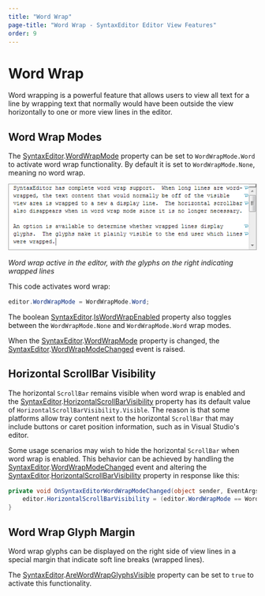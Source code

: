 ```yaml
---
title: "Word Wrap"
page-title: "Word Wrap - SyntaxEditor Editor View Features"
order: 9
---
```

# Word Wrap

Word wrapping is a powerful feature that allows users to view all text for a line by wrapping text that normally would have been outside the view horizontally to one or more view lines in the editor.

## Word Wrap Modes

The [SyntaxEditor](xref:ActiproSoftware.Windows.Controls.SyntaxEditor.SyntaxEditor).[WordWrapMode](xref:ActiproSoftware.Windows.Controls.SyntaxEditor.SyntaxEditor.WordWrapMode) property can be set to `WordWrapMode.Word` to activate word wrap functionality.  By default it is set to `WordWrapMode.None`, meaning no word wrap.

![Screenshot](../../images/word-wrap.png)

*Word wrap active in the editor, with the glyphs on the right indicating wrapped lines*

This code activates word wrap:

```csharp
editor.WordWrapMode = WordWrapMode.Word;
```

The boolean [SyntaxEditor](xref:ActiproSoftware.Windows.Controls.SyntaxEditor.SyntaxEditor).[IsWordWrapEnabled](xref:ActiproSoftware.Windows.Controls.SyntaxEditor.SyntaxEditor.IsWordWrapEnabled) property also toggles between the `WordWrapMode.None` and `WordWrapMode.Word` wrap modes.

When the [SyntaxEditor](xref:ActiproSoftware.Windows.Controls.SyntaxEditor.SyntaxEditor).[WordWrapMode](xref:ActiproSoftware.Windows.Controls.SyntaxEditor.SyntaxEditor.WordWrapMode) property is changed, the [SyntaxEditor](xref:ActiproSoftware.Windows.Controls.SyntaxEditor.SyntaxEditor).[WordWrapModeChanged](xref:ActiproSoftware.Windows.Controls.SyntaxEditor.SyntaxEditor.WordWrapModeChanged) event is raised.

## Horizontal ScrollBar Visibility

The horizontal `ScrollBar` remains visible when word wrap is enabled and the [SyntaxEditor](xref:ActiproSoftware.Windows.Controls.SyntaxEditor.SyntaxEditor).[HorizontalScrollBarVisibility](xref:ActiproSoftware.Windows.Controls.SyntaxEditor.SyntaxEditor.HorizontalScrollBarVisibility) property has its default value of `HorizontalScrollBarVisibility.Visible`.  The reason is that some platforms allow tray content next to the horizontal `ScrollBar` that may include buttons or caret position information, such as in Visual Studio's editor.

Some usage scenarios may wish to hide the horizontal `ScrollBar` when word wrap is enabled.  This behavior can be achieved by handling the [SyntaxEditor](xref:ActiproSoftware.Windows.Controls.SyntaxEditor.SyntaxEditor).[WordWrapModeChanged](xref:ActiproSoftware.Windows.Controls.SyntaxEditor.SyntaxEditor.WordWrapModeChanged) event and altering the [SyntaxEditor](xref:ActiproSoftware.Windows.Controls.SyntaxEditor.SyntaxEditor).[HorizontalScrollBarVisibility](xref:ActiproSoftware.Windows.Controls.SyntaxEditor.SyntaxEditor.HorizontalScrollBarVisibility) property in response like this:

```csharp
private void OnSyntaxEditorWordWrapModeChanged(object sender, EventArgs e) {
	editor.HorizontalScrollBarVisibility = (editor.WordWrapMode == WordWrapMode.None ? ScrollBarVisibility.Visible : ScrollBarVisibility.Auto);
}
```

## Word Wrap Glyph Margin

Word wrap glyphs can be displayed on the right side of view lines in a special margin that indicate soft line breaks (wrapped lines).

The [SyntaxEditor](xref:ActiproSoftware.Windows.Controls.SyntaxEditor.SyntaxEditor).[AreWordWrapGlyphsVisible](xref:ActiproSoftware.Windows.Controls.SyntaxEditor.SyntaxEditor.AreWordWrapGlyphsVisible) property can be set to `true` to activate this functionality.

